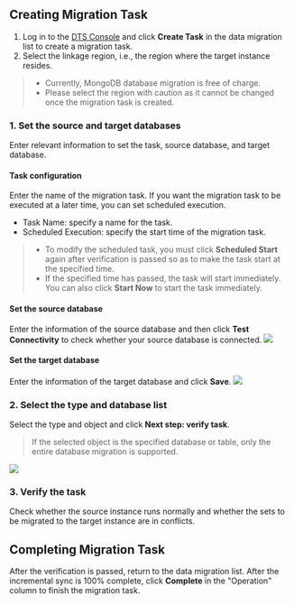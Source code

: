 ## Creating Migration Task
1. Log in to the [DTS Console](https://console.cloud.tencent.com/dtsnew/migrate/page) and click **Create Task** in the data migration list to create a migration task.
2. Select the linkage region, i.e., the region where the target instance resides.
>
>- Currently, MongoDB database migration is free of charge.
>- Please select the region with caution as it cannot be changed once the migration task is created.

### 1. Set the source and target databases
Enter relevant information to set the task, source database, and target database.

#### Task configuration
Enter the name of the migration task. If you want the migration task to be executed at a later time, you can set scheduled execution.
- Task Name: specify a name for the task.
- Scheduled Execution: specify the start time of the migration task.
>
> - To modify the scheduled task, you must click **Scheduled Start** again after verification is passed so as to make the task start at the specified time.
> - If the specified time has passed, the task will start immediately. You can also click **Start Now** to start the task immediately.
> 

#### Set the source database
Enter the information of the source database and then click **Test Connectivity** to check whether your source database is connected.
![](https://main.qcloudimg.com/raw/5418854efa1cab777d217451f5fed550.png)

#### Set the target database
Enter the information of the target database and click **Save**.
![](https://main.qcloudimg.com/raw/d789a0f2053b815f002a289bb3d845e3.png)

### 2. Select the type and database list
Select the type and object and click **Next step: verify task**.
>If the selected object is the specified database or table, only the entire database migration is supported.
>
![](https://main.qcloudimg.com/raw/a5dc2558be5db94f5121526e1690d72f.png)

### 3. Verify the task
Check whether the source instance runs normally and whether the sets to be migrated to the target instance are in conflicts.

## Completing Migration Task
After the verification is passed, return to the data migration list. After the incremental sync is 100% complete, click **Complete** in the "Operation" column to finish the migration task.
